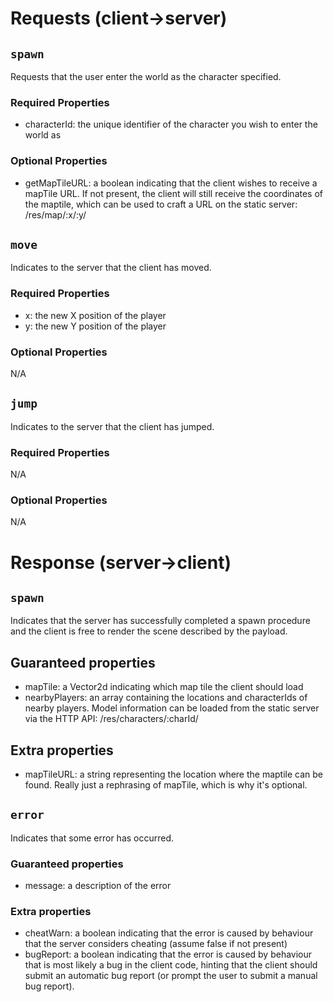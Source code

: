 # Requests (client->server)

## `spawn`

Requests that the user enter the world as the character specified.

### Required Properties 
 - characterId: the unique identifier of the character you wish to enter the world as

### Optional Properties
 - getMapTileURL: a boolean indicating that the client wishes to receive a mapTile URL.  If not present, the client will still receive the coordinates of the maptile, which can be used to craft a URL on the static server: /res/map/:x/:y/

## `move`

Indicates to the server that the client has moved.

### Required Properties
 - x: the new X position of the player
 - y: the new Y position of the player

### Optional Properties
N/A

## `jump`

Indicates to the server that the client has jumped.

### Required Properties
N/A

### Optional Properties
N/A

# Response (server->client)

## `spawn`

Indicates that the server has successfully completed a spawn procedure and the client is free to render the scene described by the payload.

## Guaranteed properties
 - mapTile: a Vector2d indicating which map tile the client should load
 - nearbyPlayers: an array containing the locations and characterIds of nearby players.  Model information can be loaded from the static server via the HTTP API: /res/characters/:charId/

## Extra properties
 - mapTileURL: a string representing the location where the maptile can be found.  Really just a rephrasing of mapTile, which is why it's optional.

## `error`

Indicates that some error has occurred.

### Guaranteed properties
 - message: a description of the error

### Extra properties
 - cheatWarn: a boolean indicating that the error is caused by behaviour that the server considers cheating (assume false if not present)
 - bugReport: a boolean indicating that the error is caused by behaviour that is most likely a bug in the client code, hinting that the client should submit an automatic bug report (or prompt the user to submit a manual bug report).